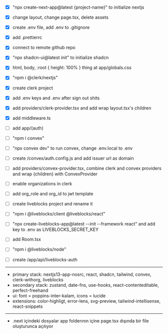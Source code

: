 - [x] "npx create-next-app@latest {project-name}" to initialize nextjs
- [x] change layout, change page.tsx, delete assets
- [x] create .env file, add .env to .gitignore
- [x] add .prettierrc
- [x] connect to remote github repo

- [x] "npx shadcn-ui@latest init" to initialize shadcn
- [x] html, body, :root { height: 100% } thing at app/globals.css

- [x] "npm i @clerk/nextjs"
- [x] create clerk project
- [x] add .env keys and .env after sign out shits
- [x] add providers/clerk-provider.tsx and add wrap layout.tsx's children
- [x] add middleware.ts
- [ ] add app/(auth)

- [ ] "npm i convex"
- [ ] "npx convex dev" to run convex, change .env.local to .env
- [ ] create /convex/auth.config.js and add issuer url as domain
- [ ] add providers/convex-provider.tsx, combine clerk and convex providers and wrap {children} with ConvexProvider

- [ ] enable organizations in clerk
- [ ] add org_role and org_id to jwt template

- [ ] create liveblocks project and rename it
- [ ] "npm i @liveblocks/client @liveblocks/react"
- [ ] "npx create-liveblocks-app@latest --init --framework react" and add key to .env as LIVEBLOCKS_SECRET_KEY
- [ ] add Room.tsx
- [ ] "npm i @liveblocks/node"
- [ ] create /app/api/liveblocks-auth

---

- primary stack: nextjs13-app-nosrc, react, shadcn, tailwind, convex, clerk-withorg, liveblocks
- secondary stack: zustand, date-fns, use-hooks, react-contenteditable, perfect-freehand
- ui: font = poppins-inter-kalam, icons = lucide
- extensions: color-highligt, error-lens, svg-preview, tailwind-intellisense, react-snippets

---

- .next içindeki dosyalar app folderının içine page.tsx dışında bir file oluşturunca açılıyor
